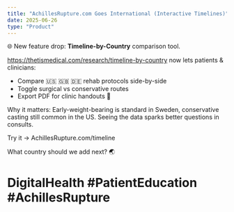 ```yaml
---
title: "AchillesRupture.com Goes International (Interactive Timelines)"
date: 2025-06-26
type: "Product"
---
```


🌐 New feature drop: **Timeline-by-Country** comparison tool.

<https://thetismedical.com/research/timeline-by-country> now lets patients & clinicians:

- Compare 🇺🇸 🇬🇧 🇩🇪 rehab protocols side-by-side
- Toggle surgical vs conservative routes
- Export PDF for clinic handouts 📄

Why it matters:
Early-weight-bearing is standard in Sweden, conservative casting still common in the US. Seeing the data sparks better questions in consults.

Try it → AchillesRupture.com/timeline

What country should we add next? 🌏

# DigitalHealth #PatientEducation #AchillesRupture
